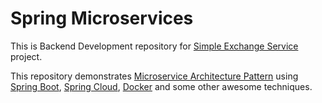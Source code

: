 # Spring Microservices
This is Backend Development repository for [Simple Exchange Service](https://github.com/orgs/codekooking/projects/2) project.

This repository demonstrates [Microservice Architecture Pattern](https://martinfowler.com/microservices/) using [Spring Boot](https://spring.io/projects/spring-boot), [Spring Cloud](http://cloud.spring.io/), [Docker](https://www.docker.com/) and some other awesome techniques.
